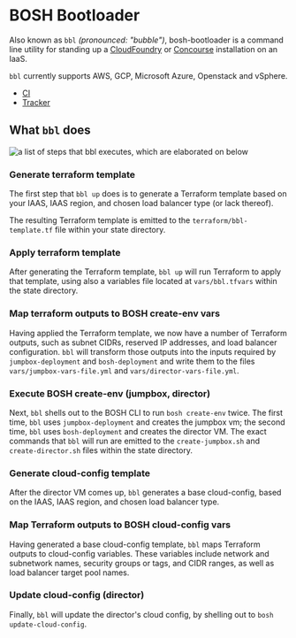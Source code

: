 # BOSH Bootloader

Also known as `bbl` *(pronounced: "bubble")*, bosh-bootloader is a command line
utility for standing up a [CloudFoundry](https://cloudfoundry.org/) or [Concourse](https://concourse-ci.org) installation
on an IaaS.

`bbl` currently supports AWS, GCP, Microsoft Azure, Openstack and vSphere.

* [CI](https://infra.ci.cf-app.com/teams/main/pipelines/bosh-bootloader/)
* [Tracker](https://www.pivotaltracker.com/n/projects/1488988)

## What `bbl` does

![a list of steps that bbl executes, which are elaborated on below](theme/bbl-process.png)

### Generate terraform template
The first step that `bbl up` does is to generate a Terraform template based on your IAAS, IAAS region, and chosen load balancer type (or lack thereof).

The resulting Terraform template is emitted to the `terraform/bbl-template.tf` file within your state directory.

### Apply terraform template
After generating the Terraform template, `bbl up` will run Terraform to apply that template, using also a variables file located at
`vars/bbl.tfvars` within the state directory.

### Map terraform outputs to BOSH create-env vars
Having applied the Terraform template, we now have a number of Terraform outputs, such as subnet CIDRs, reserved IP addresses, and load balancer configuration.
`bbl` will transform those outputs into the inputs required by `jumpbox-deployment` and `bosh-deployment` and write them to the files `vars/jumpbox-vars-file.yml`
and `vars/director-vars-file.yml`.

### Execute BOSH create-env (jumpbox, director)
Next, `bbl` shells out to the BOSH CLI to run `bosh create-env` twice. The first time, `bbl` uses `jumpbox-deployment` and creates the jumpbox vm; the second time,
`bbl` uses `bosh-deployment` and creates the director VM. The exact commands that `bbl` will run are emitted to the `create-jumpbox.sh` and `create-director.sh`
files within the state directory.

### Generate cloud-config template
After the director VM comes up, `bbl` generates a base cloud-config, based on the IAAS, IAAS region, and chosen load balancer type.

### Map Terraform outputs to BOSH cloud-config vars
Having generated a base cloud-config template, `bbl` maps Terraform outputs to cloud-config variables. These variables include network and subnetwork names,
security groups or tags, and CIDR ranges, as well as load balancer target pool names.

### Update cloud-config (director)
Finally, `bbl` will update the director's cloud config, by shelling out to `bosh update-cloud-config`.
